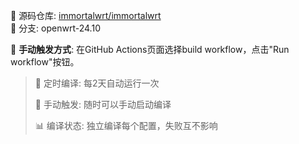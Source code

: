 🔗 源码仓库: [immortalwrt/immortalwrt]( https://github.com/immortalwrt/immortalwrt)  
🌿 分支:  openwrt-24.10  

📌 **手动触发方式**: 在GitHub Actions页面选择build workflow，点击"Run workflow"按钮。

> 🔄 定时编译: 每2天自动运行一次
>
> 🚀 手动触发: 随时可以手动启动编译
>
> 📊 编译状态: 独立编译每个配置，失败互不影响
